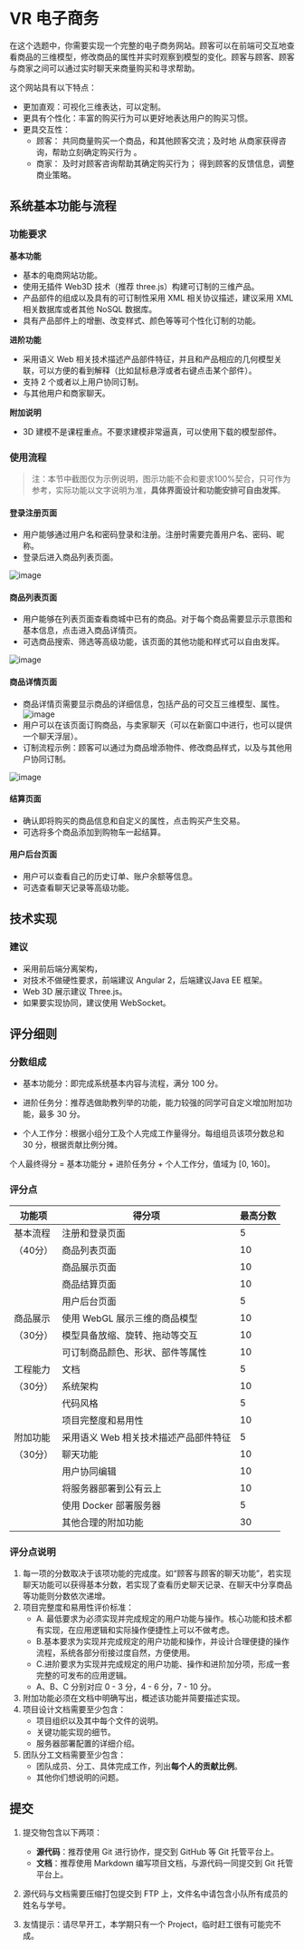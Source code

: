 # VR 电子商务

在这个选题中，你需要实现一个完整的电子商务网站。顾客可以在前端可交互地查看商品的三维模型，修改商品的属性并实时观察到模型的变化。顾客与顾客、顾客与商家之间可以通过实时聊天来商量购买和寻求帮助。

这个网站具有以下特点：

- 更加直观：可视化三维表达，可以定制。
- 更具有个性化：丰富的购买行为可以更好地表达用户的购买习惯。
- 更具交互性：
  - 顾客： 共同商量购买一个商品，和其他顾客交流；及时地 从商家获得咨询，帮助立刻确定购买行为 。
  - 商家： 及时对顾客咨询帮助其确定购买行为； 得到顾客的反馈信息，调整商业策略。

## 系统基本功能与流程

### 功能要求

**基本功能**

- 基本的电商网站功能。
- 使用无插件 Web3D 技术（推荐 three.js）构建可订制的三维产品。
- 产品部件的组成以及具有的可订制性采用 XML 相关协议描述，建议采用 XML 相关数据库或者其他 NoSQL 数据库。
- 具有产品部件上的增删、改变样式、颜色等等可个性化订制的功能。

**进阶功能**

- 采用语义 Web 相关技术描述产品部件特征，并且和产品相应的几何模型关联，可以方便的看到解释（比如鼠标悬浮或者右键点击某个部件）。
- 支持 2 个或者以上用户协同订制。
- 与其他用户和商家聊天。

**附加说明**

- 3D 建模不是课程重点。不要求建模非常逼真，可以使用下载的模型部件。

### 使用流程

> 注：本节中截图仅为示例说明，图示功能不会和要求100%契合，只可作为参考，实际功能以文字说明为准，**具体界面设计和功能安排可自由发挥**。

#### 登录注册页面

- 用户能够通过用户名和密码登录和注册。注册时需要完善用户名、密码、昵称。
- 登录后进入商品列表页面。

![image](https://cloud.githubusercontent.com/assets/7262715/25090953/ee984b86-23b8-11e7-9dad-33210e61deec.png)

#### 商品列表页面

- 用户能够在列表页面查看商城中已有的商品。对于每个商品需要显示示意图和基本信息，点击进入商品详情页。
- 可选商品搜索、筛选等高级功能，该页面的其他功能和样式可以自由发挥。

![image](https://cloud.githubusercontent.com/assets/7262715/25090827/18a69f14-23b8-11e7-820a-f3067ee1e121.png)

#### 商品详情页面

- 商品详情页需要显示商品的详细信息，包括产品的可交互三维模型、属性。
  ![image](https://cloud.githubusercontent.com/assets/7262715/25089570/d8a416dc-23b0-11e7-803f-401daeec5064.png)
- 用户可以在该页面订购商品，与卖家聊天（可以在新窗口中进行，也可以提供一个聊天浮层）。
- 订制流程示例：顾客可以通过为商品增添物件、修改商品样式，以及与其他用户协同订制。

![image](https://cloud.githubusercontent.com/assets/7262715/25089578/e4bb51b0-23b0-11e7-9f41-a0c94281c5e2.png)

#### 结算页面

- 确认即将购买的商品信息和自定义的属性，点击购买产生交易。
- 可选将多个商品添加到购物车一起结算。

#### 用户后台页面

- 用户可以查看自己的历史订单、账户余额等信息。
- 可选查看聊天记录等高级功能。

## 技术实现

### 建议

- 采用前后端分离架构，
- 对技术不做硬性要求，前端建议 Angular 2，后端建议Java EE 框架。
- Web 3D 展示建议 Three.js。
- 如果要实现协同，建议使用 WebSocket。

## 评分细则

### 分数组成

- 基本功能分：即完成系统基本内容与流程，满分 100 分。

- 进阶任务分：推荐选做助教列举的功能，能力较强的同学可自定义增加附加功能，最多 30 分。

- 个人工作分：根据小组分工及个人完成工作量得分。每组组员该项分数总和 30 分，根据贡献比例分摊。

个人最终得分 = 基本功能分 + 进阶任务分 + 个人工作分，值域为 [0, 160]。

### 评分点

| 功能项   | 得分项                   | 最高分数 |
| ----- | --------------------- | ---- |
| 基本流程  | 注册和登录页面               | 5    |
| （40分） | 商品列表页面                | 10   |
|       | 商品展示页面                | 10   |
|       | 商品结算页面                | 10   |
|       | 用户后台页面                | 5    |
| 商品展示  | 使用 WebGL 展示三维的商品模型    | 10   |
| （30分） | 模型具备放缩、旋转、拖动等交互       | 10   |
|       | 可订制商品颜色、形状、部件等属性      | 10   |
| 工程能力  | 文档                    | 5    |
| （30分） | 系统架构                  | 10   |
|       | 代码风格                  | 5    |
|       | 项目完整度和易用性             | 10   |
| 附加功能  | 采用语义 Web 相关技术描述产品部件特征 | 5    |
| （30分） | 聊天功能                  | 10   |
|       | 用户协同编辑                | 10   |
|       | 将服务器部署到公有云上           | 10   |
|       | 使用 Docker 部署服务器       | 5    |
|       | 其他合理的附加功能             | 30   |

### 评分点说明

 1. 每一项的分数取决于该项功能的完成度。如“顾客与顾客的聊天功能”，若实现聊天功能可以获得基本分数，若实现了查看历史聊天记录、在聊天中分享商品等功能则分数依次递增。
 2. 项目完整度和易用性评价标准：
    - A.	最低要求为必须实现并完成规定的用户功能与操作。核心功能和技术都有实现，在应用逻辑和实际操作便捷性上可以不做考虑。
    - B.基本要求为实现并完成规定的用户功能和操作，并设计合理便捷的操作流程，系统各部分衔接过度自然，方便使用。
    - C.进阶要求为实现并完成规定的用户功能、操作和进阶加分项，形成一套完整的可发布的应用逻辑。
    - A、B、C 分别对应 0 - 3 分，4 - 6 分，7 - 10 分。
 3. 附加功能必须在文档中明确写出，概述该功能并简要描述实现。
 4. 项目设计文档需要至少包含：
    - 项目组织以及其中每个文件的说明。
    - 关键功能实现的细节。
    - 服务器部署配置的详细介绍。
 5. 团队分工文档需要至少包含：
    - 团队成员、分工、具体完成工作，列出**每个人的贡献比例**。
    - 其他你们想说明的问题。

## 提交

1. 提交物包含以下两项：

   - **源代码**：推荐使用 Git 进行协作，提交到 GitHub 等 Git 托管平台上。
   - **文档**：推荐使用 Markdown 编写项目文档，与源代码一同提交到 Git 托管平台上。
2. 源代码与文档需要压缩打包提交到 FTP 上，文件名中请包含小队所有成员的姓名与学号。
3. 友情提示：请尽早开工，本学期只有一个 Project，临时赶工很有可能完不成。
